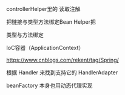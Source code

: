 controllerHelper里的 读取注解

把链接与类型方法绑定Bean Helper把

类型与方法绑定

IoC容器（ApplicationContext）

https://www.cnblogs.com/rekent/tag/Spring/

根据 Handler 来找到支持它的 HandlerAdapter


beanFactory 本身也用动态代理实现
